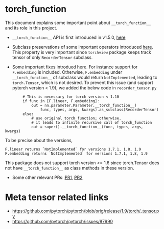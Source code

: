 # __torch_function__

This document explains some important point about `__torch_function__` and its role in this project.

* `__torch_function__` API is first introduced in v1.5.0, [here](https://github.com/pytorch/pytorch/releases/tag/v1.5.0)

* Subclass preservations of some important operators introduced [here](https://github.com/pytorch/pytorch/releases/tag/v1.7.0). This property is very important since `torchview` package keeps track tensor of only `RecorderTensor` subclass. 


* Some important fixes introdued [here](https://github.com/pytorch/pytorch/releases/tag/v1.9.0). For instance support for `F.embedding` is included. Otherwise, `F.embedding` under `__torch_function__` of subclass would return `NotImplemented`, leading to `torch.Tensor`, which is not desired. To prevent this issue (and support pytorch version < 1.9), we added the below code in `recorder_tensor.py`


```
        # This is necessary for torch version < 1.10
        if func in [F.linear, F.embedding]:
            out = nn.parameter.Parameter.__torch_function__(
                func, types, args, kwargs).as_subclass(RecorderTensor)
        else:
            # use original torch_function; otherwise,
            # it leads to infinite recursive call of torch_function
            out = super().__torch_function__(func, types, args, kwargs)
```
To be precise about the versions,
```
F.linear returns `NotImplemented` for versions 1.7.1, 1.8, 1.9 
F.embedding returns `NotImplemented` for versions 1.7.1, 1.8, 1.9 
```

This package does not support torch version <= 1.6 since torch.Tensor does not have `__torch_function__` as class methods in these version.

* Some other relevant PRs: [PR1](https://github.com/pytorch/pytorch/pull/32799), [PR2](https://github.com/pytorch/pytorch/issues/24015)


# Meta tensor related links
* https://github.com/pytorch/pytorch/blob/orig/release/1.9/torch/_tensor.py
* https://github.com/pytorch/pytorch/issues/87990

